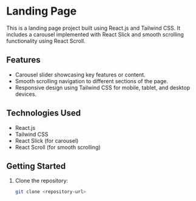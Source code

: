 # Landing Page

This is a landing page project built using React.js and Tailwind CSS. It includes a carousel implemented with React Slick and smooth scrolling functionality using React Scroll.

## Features

- Carousel slider showcasing key features or content.
- Smooth scrolling navigation to different sections of the page.
- Responsive design using Tailwind CSS for mobile, tablet, and desktop devices.

## Technologies Used

- React.js
- Tailwind CSS
- React Slick (for carousel)
- React Scroll (for smooth scrolling)

## Getting Started

1. Clone the repository:

   ```bash
   git clone <repository-url>
   ```
